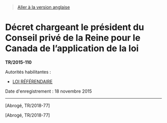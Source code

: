 > [Aller à la version anglaise](/en/Regulations/Statutory%20Instruments/2015/110.md)

# Décret chargeant le président du Conseil privé de la Reine pour le Canada de l’application de la loi

**TR/2015-110**

Autorités habilitantes : 
- [LOI RÉFÉRENDAIRE](/fr/Lois/Lois%20du%20Canada/1992/ch.%2030.md)

Date d'enregistrement : 18 novembre 2015

----------


[Abrogé, TR/2018-77]

[Abrogé, TR/2018-77]


